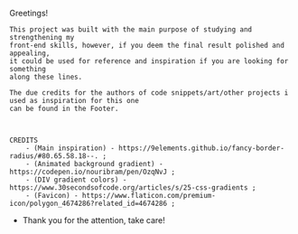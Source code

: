 Greetings!

    This project was built with the main purpose of studying and strengthening my 
    front-end skills, however, if you deem the final result polished and appealing, 
    it could be used for reference and inspiration if you are looking for something 
    along these lines.

    The due credits for the authors of code snippets/art/other projects i used as inspiration for this one
    can be found in the Footer.



    CREDITS
        - (Main inspiration) - https://9elements.github.io/fancy-border-radius/#80.65.58.18--. ;
        - (Animated background gradient) - https://codepen.io/nouribram/pen/OzqNvJ ;
        - (DIV gradient colors) - https://www.30secondsofcode.org/articles/s/25-css-gradients ;
        - (Favicon) - https://www.flaticon.com/premium-icon/polygon_4674286?related_id=4674286 ;


- Thank you for the attention, take care!
